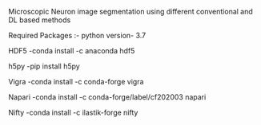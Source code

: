 
Microscopic Neuron image segmentation using different conventional and  DL based methods

Required Packages :- python version- 3.7

HDF5 -conda install -c anaconda hdf5

h5py -pip install h5py

Vigra -conda install -c conda-forge vigra

Napari -conda install -c conda-forge/label/cf202003 napari

Nifty -conda install -c ilastik-forge nifty
